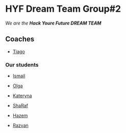 # HYF Dream Team Group#2

_We are the **Hack Youre Future DREAM TEAM**_



## Coaches

- [Tiago](./tiago.md)

### Our students 


- [Ismail](https://github.com/ismailtugan)

- [Olga](https://github.com/okozmovskaya) 

- [Kateryna]()

- [ShaRaf]()

- [Hazem](hazem.md)

- [Razvan]()
